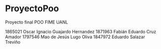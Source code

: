 # ProyectoPoo
Proyecto final POO FIME UANL


1865021 Oscar Ignacio Guajardo Hernandez
1871963 Fabián Eduardo Cruz Amador
1797546 Mao de Jesús Lugo Oliva
1847972 Eduardo Salazar Treviño
